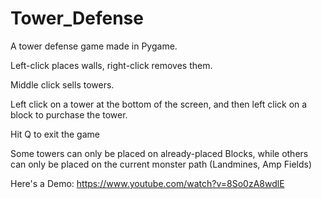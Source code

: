 Tower_Defense
=============

A tower defense game made in Pygame.


Left-click places walls, right-click removes them.

Middle click sells towers.

Left click on a tower at the bottom of the screen, and then left click on a block to purchase the tower.

Hit Q to exit the game

Some towers can only be placed on already-placed Blocks, while others can only be placed on the current monster path (Landmines, Amp Fields)


Here's a Demo: https://www.youtube.com/watch?v=8So0zA8wdlE
